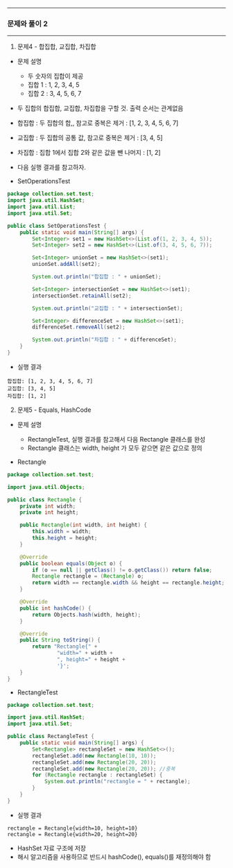 -----
### 문제와 풀이 2
-----
1. 문제4 - 합집합, 교집합, 차집합
  - 문제 설명
    + 두 숫자의 집합이 제공
    + 집합 1 : 1, 2, 3, 4, 5
    + 집합 2 : 3, 4, 5, 6, 7

  - 두 집합의 합집합, 교집합, 차집합을 구할 것. 출력 순서는 관계없음
  - 합집합 : 두 집합의 합,, 참고로 중복은 제거 :  [1, 2, 3, 4, 5, 6, 7]
  - 교집합 : 두 집합의 공통 값, 참고로 중복은 제거 : [3, 4, 5]
  - 차집합 : 집합 1에서 집합 2와 같은 값을 뺀 나머지 : [1, 2]
  - 다음 실행 결과를 참고하자.
  - SetOperationsTest
```java
package collection.set.test;
import java.util.HashSet;
import java.util.List;
import java.util.Set;

public class SetOperationsTest {
    public static void main(String[] args) {
        Set<Integer> set1 = new HashSet<>(List.of(1, 2, 3, 4, 5));
        Set<Integer> set2 = new HashSet<>(List.of(3, 4, 5, 6, 7));

        Set<Integer> unionSet = new HashSet<>(set1);
        unionSet.addAll(set2);

        System.out.println("합집합 : " + unionSet);

        Set<Integer> intersectionSet = new HashSet<>(set1);
        intersectionSet.retainAll(set2);

        System.out.println("교집합 : " + intersectionSet);

        Set<Integer> differenceSet = new HashSet<>(set1);
        differenceSet.removeAll(set2);

        System.out.println("차집합 : " + differenceSet);
    }
}
```
  - 실행 결과
```
합집합: [1, 2, 3, 4, 5, 6, 7]
교집합: [3, 4, 5]
차집합: [1, 2]
```

2. 문제5 - Equals, HashCode
  - 문제 설명
    + RectangleTest, 실행 결과를 참고해서 다음 Rectangle 클래스를 완성
    + Rectangle 클래스는 width, height 가 모두 같으면 같은 값으로 정의

  - Rectangle
```java
package collection.set.test;

import java.util.Objects;

public class Rectangle {
    private int width;
    private int height;

    public Rectangle(int width, int height) {
        this.width = width;
        this.height = height;
    }

    @Override
    public boolean equals(Object o) {
        if (o == null || getClass() != o.getClass()) return false;
        Rectangle rectangle = (Rectangle) o;
        return width == rectangle.width && height == rectangle.height;
    }

    @Override
    public int hashCode() {
        return Objects.hash(width, height);
    }

    @Override
    public String toString() {
        return "Rectangle{" +
                "width=" + width +
                ", height=" + height +
                '}';
    }
}
```

  - RectangleTest
```java
package collection.set.test;

import java.util.HashSet;
import java.util.Set;

public class RectangleTest {
    public static void main(String[] args) {
        Set<Rectangle> rectangleSet = new HashSet<>();
        rectangleSet.add(new Rectangle(10, 10));
        rectangleSet.add(new Rectangle(20, 20));
        rectangleSet.add(new Rectangle(20, 20)); //중복
        for (Rectangle rectangle : rectangleSet) {
            System.out.println("rectangle = " + rectangle);
        }
    }
}
```

  - 실행 결과
```
rectangle = Rectangle{width=10, height=10}
rectangle = Rectangle{width=20, height=20}
```

  - HashSet 자료 구조에 저장
  - 해시 알고리즘을 사용하므로 반드시 hashCode(), equals()를 재정의해야 함
